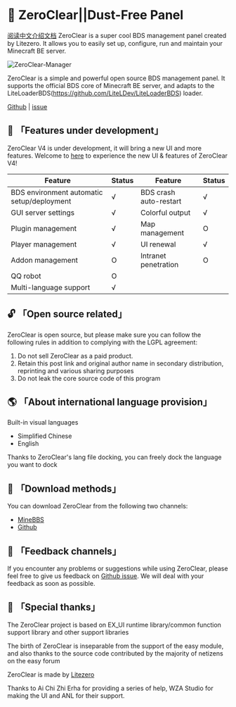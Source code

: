 
# 🚀 ZeroClear||Dust-Free Panel

[阅读中文介绍文档](https://github.com/Litezero/ZeroClear-Manager/README_CN.md)
ZeroClear is a super cool BDS management panel created by Litezero. It allows you to easily set up, configure, run and maintain your Minecraft BE server.

![ZeroClear-Manager]([https://i.loli.net/2021/10/30/2w8n5y9f7Z3t6zv.png](https://socialify.git.ci/Litezero/ZeroClear-Manager/image?description=1&descriptionEditable=%E6%96%B0%E6%97%B6%E4%BB%A3BDS%E6%9C%8D%E5%8A%A1%E5%99%A8%E7%AE%A1%E7%90%86%E9%9D%A2%E6%9D%BF&font=Raleway&forks=1&issues=1&language=1&logo=https%3A%2F%2Fs1.ax1x.com%2F2022%2F11%2F11%2FzCmh0e.png&name=1&pattern=Floating%20Cogs&pulls=1&stargazers=1&theme=Light))

ZeroClear is a simple and powerful open source BDS management panel. It supports the official BDS core of Minecraft BE server, and adapts to the LiteLoaderBDS(https://github.com/LiteLDev/LiteLoaderBDS) loader.

[Github](https://github.com/Litezero) | [issue](https://github.com/Litezero/ZeroClear-manager/issues)

## 🎁 「Features under development」

ZeroClear V4 is under development, it will bring a new UI and more features. Welcome to [here](https://www.minebbs.com/resources/zeroclear-bds.1820/) to experience the new UI & features of ZeroClear V4!

| Feature | Status | Feature | Status |
| --- | --- | --- | --- |
| BDS environment automatic setup/deployment | √ | BDS crash auto-restart | √ |
| GUI server settings | √ | Colorful output | √ |
| Plugin management | √ | Map management | O |
| Player management | √ | UI renewal | √ |
| Addon management | O | Intranet penetration | O |
| QQ robot | O |  |  |
| Multi-language support | √ |  |  |

## 🔓 「Open source related」

ZeroClear is open source, but please make sure you can follow the following rules in addition to complying with the LGPL agreement:

1. Do not sell ZeroClear as a paid product.
2. Retain this post link and original author name in secondary distribution, reprinting and various sharing purposes
3. Do not leak the core source code of this program

## 🌎 「About international language provision」

Built-in visual languages

- Simplified Chinese
- English

Thanks to ZeroClear's lang file docking, you can freely dock the language you want to dock

## 💾 「Download methods」

You can download ZeroClear from the following two channels:

- [MineBBS](https://www.minebbs.com/resources/zeroclear-bds.1820/)
- [Github](https://github.com/Litezero/ZeroClear-manager)

## 📝 「Feedback channels」

If you encounter any problems or suggestions while using ZeroClear, please feel free to give us feedback on [Github issue](https://github.com/Litezero/ZeroClear-manager/issues). We will deal with your feedback as soon as possible.

## 💖 「Special thanks」

The ZeroClear project is based on EX_UI runtime library/common function support library and other support libraries

The birth of ZeroClear is inseparable from the support of the easy module, and also thanks to the source code contributed by the majority of netizens on the easy forum

ZeroClear is made by [Litezero](https://github.com/Litezero)

Thanks to Ai Chi Zhi Erha for providing a series of help, WZA Studio for making the UI and ANL for their support.

